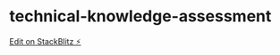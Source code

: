 # technical-knowledge-assessment

[Edit on StackBlitz ⚡️](https://stackblitz.com/edit/technical-knowledge-assessment)